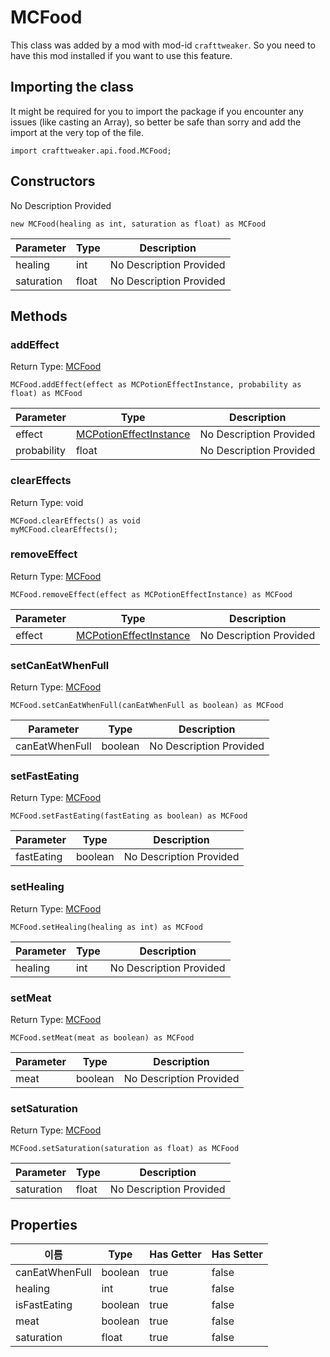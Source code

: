 # MCFood

This class was added by a mod with mod-id `crafttweaker`. So you need to have this mod installed if you want to use this feature.

## Importing the class

It might be required for you to import the package if you encounter any issues (like casting an Array), so better be safe than sorry and add the import at the very top of the file.
```zenscript
import crafttweaker.api.food.MCFood;
```


## Constructors

No Description Provided
```zenscript
new MCFood(healing as int, saturation as float) as MCFood
```
| Parameter  | Type  | Description             |
| ---------- | ----- | ----------------------- |
| healing    | int   | No Description Provided |
| saturation | float | No Description Provided |


## Methods

### addEffect

Return Type: [MCFood](/vanilla/api/food/MCFood)

```zenscript
MCFood.addEffect(effect as MCPotionEffectInstance, probability as float) as MCFood
```
| Parameter   | Type                                                                  | Description             |
| ----------- | --------------------------------------------------------------------- | ----------------------- |
| effect      | [MCPotionEffectInstance](/vanilla/api/potions/MCPotionEffectInstance) | No Description Provided |
| probability | float                                                                 | No Description Provided |

### clearEffects

Return Type: void

```zenscript
MCFood.clearEffects() as void
myMCFood.clearEffects();
```
### removeEffect

Return Type: [MCFood](/vanilla/api/food/MCFood)

```zenscript
MCFood.removeEffect(effect as MCPotionEffectInstance) as MCFood
```
| Parameter | Type                                                                  | Description             |
| --------- | --------------------------------------------------------------------- | ----------------------- |
| effect    | [MCPotionEffectInstance](/vanilla/api/potions/MCPotionEffectInstance) | No Description Provided |

### setCanEatWhenFull

Return Type: [MCFood](/vanilla/api/food/MCFood)

```zenscript
MCFood.setCanEatWhenFull(canEatWhenFull as boolean) as MCFood
```
| Parameter      | Type    | Description             |
| -------------- | ------- | ----------------------- |
| canEatWhenFull | boolean | No Description Provided |

### setFastEating

Return Type: [MCFood](/vanilla/api/food/MCFood)

```zenscript
MCFood.setFastEating(fastEating as boolean) as MCFood
```
| Parameter  | Type    | Description             |
| ---------- | ------- | ----------------------- |
| fastEating | boolean | No Description Provided |

### setHealing

Return Type: [MCFood](/vanilla/api/food/MCFood)

```zenscript
MCFood.setHealing(healing as int) as MCFood
```
| Parameter | Type | Description             |
| --------- | ---- | ----------------------- |
| healing   | int  | No Description Provided |

### setMeat

Return Type: [MCFood](/vanilla/api/food/MCFood)

```zenscript
MCFood.setMeat(meat as boolean) as MCFood
```
| Parameter | Type    | Description             |
| --------- | ------- | ----------------------- |
| meat      | boolean | No Description Provided |

### setSaturation

Return Type: [MCFood](/vanilla/api/food/MCFood)

```zenscript
MCFood.setSaturation(saturation as float) as MCFood
```
| Parameter  | Type  | Description             |
| ---------- | ----- | ----------------------- |
| saturation | float | No Description Provided |


## Properties

| 이름             | Type    | Has Getter | Has Setter |
| -------------- | ------- | ---------- | ---------- |
| canEatWhenFull | boolean | true       | false      |
| healing        | int     | true       | false      |
| isFastEating   | boolean | true       | false      |
| meat           | boolean | true       | false      |
| saturation     | float   | true       | false      |

